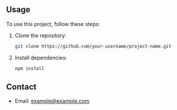 ## Usage

To use this project, follow these steps:

1. Clone the repository:

   ```bash
   git clone https://github.com/your-username/project-name.git
   ```

2. Install dependencies:
   ```bash
   npm install
   ```

## Contact

- Email: example@example.com
